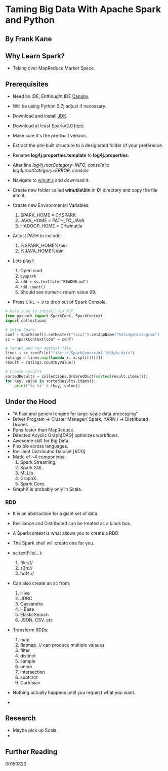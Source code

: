 # Taming Big Data With Apache Spark and Python
## By Frank Kane

## Why Learn Spark?
- Taking over MapReduce Market Space.

## Prerequisites
- Need an IDE; Enthought IDE [Canopy](https://www.enthought.com).
- Will be using Python 2.7; adjust if necessary.
- Download and install [JDK](http://www.oracle.com/technetwork/java/javase/downloads/index-jsp-138363.html).
- Download at least Sparkv2.0 [here](http://spark.apache.org/downloads.html).
- Make sure it's the pre-built version.
- Extract the pre-built structure to a designated folder of your preference.
- Rename **log4j.properties.template** to **log4j.properties**.
- Alter line *log4j.rootCategory=INFO, console* to *log4j.rootCategory=ERROR, console*
- Navigate to [winutils](https://sundog-spark.s3.amazonaws.com/winutils.exe) and download it.
- Create new folder called **winutils\bin** in **C:** directory and copy the file into it.
- Create new Environmental Variables:
	1. SPARK_HOME = C:\SPARK
	2. JAVA_HOME = PATH_TO_JAVA
	3. HADOOP_HOME = C:\winutils
- Adjust PATH to include:
	1. %SPARK_HOME%\bin
	2. %JAVA_HOME%\bin

- Lets play!:
	1. Open cmd.
	2. `pyspark`
	3. `rdd = sc.textfile("README.md")`
	4. `rdd.count()`
	5. Should see numeric return value 99.

- Press `CTRL + D` to drop out of Spark Console.

```python
# Make sure to install via PIP
from pyspark import SparkConf, SparkContext
import collections

# Setup Spark
conf = SparkConf().setMaster("local").setAppName("RatingsHistogram")
sc = SparkContext(conf = conf)

# Target and run against file
lines = sc.textFile("file:///SparkCourse/ml-100k/u.data")
ratings = lines.map(lambda x: x.split()[2])
result = ratings.countByValue()

# Create results
sortedResults = collections.OrderedDict(sorted(result.items()))
for key, value in sortedResults.items():
    print("%s %i" % (key, value))
```

## Under the Hood
- "A Fast and general engine for large-scale data processing"
- Driver Program -> Cluster Manager( Spark, YARN ) -> Distributed Drones.
- Runs faster than MapReduce.
- Directed Acyclic Graph[*DAG*] optimizes workflows.
- Awesome skill for Big Data.
- Flexible across languages.
- Resilient Distributed Dataset [*RDD*]
- Made of ~4 components:
	1. Spark Streaming.
	2. Spark SQL.
	3. MLLib.
	4. GraphX.
	5. Spark Core.
- GraphX is probably only in Scala.

### RDD
- It is an abstraction for a giant set of data.
- Resiliance and Distributed can be treated as a black box.
- A Sparkcontext is what allows you to create a RDD.
- The Spark shell will create one for you.
- sc.textFile(...):
	1. file:///
	2. s3n://
	3. hdfs://
- Can also create an sc from:
	1. Hive
	2. JDBC
	3. Cassandra
	4. HBase
	5. ElasticSearch
	6. JSON, CSV, etc
- Transform RDDs:
	1. map
	2. flatmap. // can produce multiple valaues
	3. filter
	4. distinct
	5. sample
	6. union
	7. intersection
	8. subtract
	9. Cartesian

- Nothing actually happens until you request what you want.
- 


## Research
- Maybe pick up Scala.
- 

## Further Reading

00150820